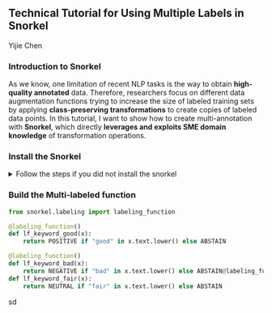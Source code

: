 ## Technical Tutorial for Using Multiple Labels in Snorkel
<a> Yijie Chen </a>

### Introduction to Snorkel

As we know, one limitation of recent NLP tasks is the way to obtain **high-quality annotated** data. Therefore, researchers focus on different data augmentation functions trying to increase the size of labeled training sets by applying **class-preserving transformations** to create copies of labeled data points. In this tutorial, I want to show how to create multi-annotation with **Snorkel**, which directly **leverages and exploits SME domain knowledge** of transformation operations.

### Install the Snorkel
<details>
<summary> Follow the steps if you did not install the snorkel </summary>

### [OPTIONAL] Activate a virtual environment
conda create --yes -n spam python=3.6
conda activate spam
### Install requirements (both shared and tutorial-specific)
pip install environment_kernels
### We specify PyTorch here to ensure compatibility, but it may not be necessary.
conda install pytorch==1.1.0 -c pytorch
conda install snorkel==0.9.5 -c conda-forge
pip install -r spam/requirements.txt
### Launch the Jupyter notebook interface
jupyter notebook spam
</details>

### Build the Multi-labeled function
```python
from snorkel.labeling import labeling_function

@labeling_function()
def lf_keyword_good(x):
    return POSITIVE if "good" in x.text.lower() else ABSTAIN

@labeling_function()
def lf_keyword_bad(x):
    return NEGATIVE if "bad" in x.text.lower() else ABSTAIN@labeling_function()
def lf_keyword_fair(x):
    return NEUTRAL if "fair" in x.text.lower() else ABSTAIN
```
sd


































